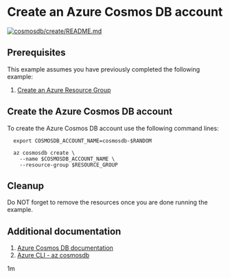 
# Create an Azure Cosmos DB account

[![cosmosdb/create/README.md](https://github.com/Azure-Samples/java-on-azure-examples/actions/workflows/cosmosdb_create_README_md.yml/badge.svg)](https://github.com/Azure-Samples/java-on-azure-examples/actions/workflows/cosmosdb_create_README_md.yml)

## Prerequisites

This example assumes you have previously completed the following example:

1. [Create an Azure Resource Group](../../../general/group/create/README.md)

<!-- workflow.cron(0 6 * * 1) -->
<!-- workflow.include(../../../general/group/create/README.md) -->

## Create the Azure Cosmos DB account

To create the Azure Cosmos DB account use the following command lines:

<!-- workflow.skip() -->
````shell
  export COSMOSDB_ACCOUNT_NAME=cosmosdb-$RANDOM

  az cosmosdb create \
    --name $COSMOSDB_ACCOUNT_NAME \
    --resource-group $RESOURCE_GROUP
````

<!-- workflow.run()

  if [[ -z $COSMOSDB_ACCOUNT_NAME ]]; then
    export COSMOSDB_ACCOUNT_NAME=cosmosdb-$RANDOM
    az cosmosdb create \
      --name $COSMOSDB_ACCOUNT_NAME \
      --resource-group $RESOURCE_GROUP \
      --locations regionName=eastus failoverPriority=0
  fi

  -->

## Cleanup

<!-- workflow.directOnly()
  
  export RESULT=$(az cosmosdb show --name $COSMOSDB_ACCOUNT_NAME --resource-group $RESOURCE_GROUP --output tsv --query provisioningState)
  az group delete --name $RESOURCE_GROUP --yes || true
  if [[ "$RESULT" != Succeeded ]]; then
    echo "Failed to create Cosmos DB account $COSMOSDB_ACCOUNT_NAME"
    exit 1
  fi

  -->

Do NOT forget to remove the resources once you are done running the example.

## Additional documentation

1. [Azure Cosmos DB documentation](https://docs.microsoft.com/azure/cosmos-db/README.md)
1. [Azure CLI - az cosmosdb](https://docs.microsoft.com/cli/azure/cosmosdb)

1m
